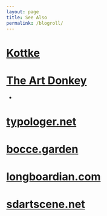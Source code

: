 ```yaml
---
layout: page
title: See Also
permalink: /blogroll/
---
```


# [Kottke](https://www.kottke.org)
# [The Art Donkey](https://www.theartdonkey.com/)

-

# [typologer.net](https://www.typologer.net)
# [bocce.garden](https://www.bocce.garden)
# [longboardian.com](https://www.longboardian.com)
# [sdartscene.net](https://www.sdartscene.net)

